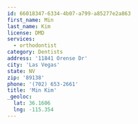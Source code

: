 ```yaml
---
id: 66018347-6334-4b07-a799-a85277e2a863
first_name: Min
last_name: Kim
license: DMD
services:
  - orthodontist
category: Dentists
address: '11841 Orense Dr'
city: 'Las Vegas'
state: NV
zip: '89138'
phone: '(702) 653-2661'
title: 'Min Kim'
_geoloc:
  lat: 36.1606
  lng: -115.354
---
```

